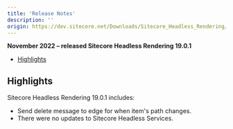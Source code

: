 ```yaml
---
title: 'Release Notes'
description: ''
origin: https://dev.sitecore.net/Downloads/Sitecore_Headless_Rendering/19x/Sitecore_Headless_Rendering_1901/Release_Notes
---
```


**November 2022 – released Sitecore Headless Rendering 19.0.1**

- [Highlights](#highlights)

## Highlights

Sitecore Headless Rendering 19.0.1 includes:

- Send delete message to edge for when item's path changes.
- There were no updates to Sitecore Headless Services.
